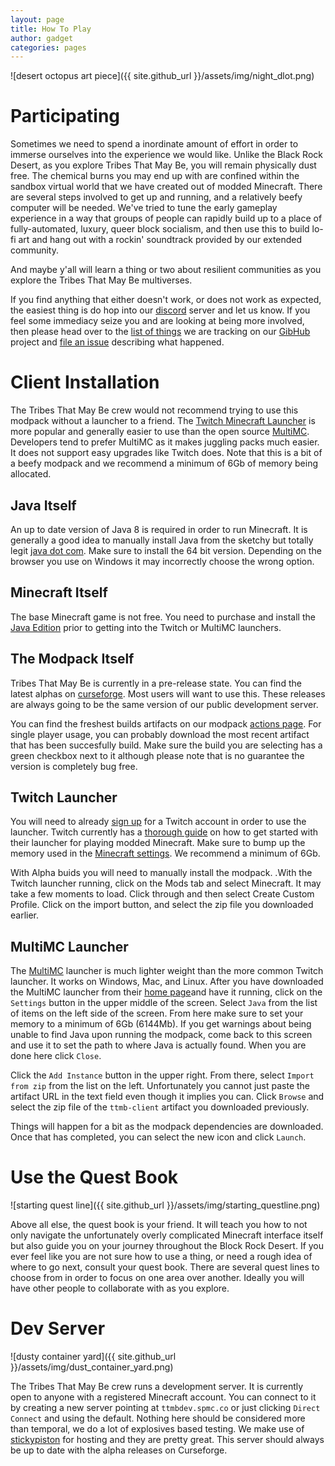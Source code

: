 ```yaml
---
layout: page
title: How To Play
author: gadget
categories: pages
---
```


<span class="featured-image">![desert octopus art piece]({{ site.github_url }}/assets/img/night_dlot.png)</span>

# Participating

Sometimes we need to spend a inordinate amount of effort in order to immerse ourselves into the experience we would like. Unlike the Black Rock Desert, as you explore Tribes That May Be, you will remain physically dust free. The chemical burns you may end up with are confined within the sandbox virtual world that we have created out of modded Minecraft. There are several steps involved to get up and running, and a relatively beefy computer will be needed. We've tried to tune the early gameplay experience in a way that groups of people can rapidly build up to a place of fully-automated, luxury, queer block socialism, and then use this to build lo-fi art and hang out with a rockin' soundtrack provided by our extended community.

And maybe y'all will learn a thing or two about resilient communities as you explore the Tribes That May Be multiverses.

If you find anything that either doesn't work, or does not work as expected, the easiest thing is do hop into our [discord](https://discord.gg/f8Y9x8m) server and let us know. If you feel some immediacy seize you and are looking at being more involved, then please head over to the [list of things](https://github.com/tribesthatmaybe/modpack/issues) we are tracking on our [GibHub](https://github.com/tribesthatmaybe/modpack/) project and [file an issue](https://docs.github.com/en/github/managing-your-work-on-github/creating-an-issue) describing what happened.

# Client Installation

The Tribes That May Be crew would not recommend trying to use this modpack without a launcher to a friend. The [Twitch Minecraft Launcher](https://help.twitch.tv/s/article/How-to-Play-Minecraft-with-Twitch-App) is more popular and generally easier to use than the open source [MultiMC](https://multimc.org/). Developers tend to prefer MultiMC as it makes juggling packs much easier. It does not support easy upgrades like Twitch does. Note that this is a bit of a beefy modpack and we recommend a minimum of 6Gb of memory being allocated.

## Java Itself

An up to date version of Java 8 is required in order to run Minecraft. It is generally a good idea to manually install Java from the sketchy but totally legit [java dot com](http://java.com/). Make sure to install the 64 bit version. Depending on the browser you use on Windows it may incorrectly choose the wrong option.

## Minecraft Itself

The base Minecraft game is not free. You need to purchase and install the [Java Edition](https://www.minecraft.net/en-us/store/minecraft-java-edition/) prior to getting into the Twitch or MultiMC launchers.

## The Modpack Itself

Tribes That May Be is currently in a pre-release state. You can find the latest alphas on [curseforge](https://www.curseforge.com/minecraft/modpacks/tribes-that-may-be). Most users will want to use this. These releases are always going to be the same version of our public development server.

You can find the freshest builds artifacts on our modpack [actions page](https://github.com/tribesthatmaybe/modpack/actions?query=workflow%3Amake-modpack). For single player usage, you can probably download the most recent artifact that has been succesfully build. Make sure the build you are selecting has a green checkbox next to it although please note that is no guarantee the version is completely bug free.

## Twitch Launcher

You will need to already [sign up](https://www.twitch.tv/signup) for a Twitch account in order to use the launcher. Twitch currently has a [thorough guide](https://help.twitch.tv/s/article/How-to-Play-Minecraft-with-Twitch-App) on how to get started with their launcher for playing modded Minecraft. Make sure to bump up the memory used in the [Minecraft settings](https://help.twitch.tv/s/article/How-to-Play-Minecraft-with-Twitch-App#Settings). We recommend a minimum of 6Gb.

With Alpha buids you will need to manually install the modpack. .With the Twitch launcher running, click on the Mods tab and select Minecraft. It may take a few moments to load. Click through and then select Create Custom Profile. Click on the import button, and select the zip file you downloaded earlier.

## MultiMC Launcher

The [MultiMC](https://multimc.org/) launcher is much lighter weight than the more common Twitch launcher. It works on Windows, Mac, and Linux. After you have downloaded the MultiMC launcher from their [home page](https://multimc.org/)and have it running, click on the `Settings` button in the upper middle of the screen. Select `Java` from the list of items on the left side of the screen. From here make sure to set your memory to a minimum of 6Gb (6144Mb). If you get warnings about being unable to find Java upon running the modpack, come back to this screen and use it to set the path to where Java is actually found. When you are done here click `Close`.

Click the `Add Instance` button in the upper right. From there, select `Import from zip` from the list on the left. Unfortunately you cannot just paste the artifact URL in the text field even though it implies you can. Click `Browse` and select the zip file of the `ttmb-client` artifact you downloaded previously.

Things will happen for a bit as the modpack dependencies are downloaded. Once that has completed, you can select the new icon and click `Launch`.

# Use the Quest Book

<span class="featured-image">![starting quest line]({{ site.github_url }}/assets/img/starting_questline.png)</span>

Above all else, the quest book is your friend. It will teach you how to not only navigate the unfortunately overly complicated Minecraft interface itself but also guide you on your journey throughout the Block Rock Desert. If you ever feel like you are not sure how to use a thing, or need a rough idea of where to go next, consult your quest book. There are several quest lines to choose from in order to focus on one area over another. Ideally you will have other people to collaborate with as you explore.

# Dev Server

<span class="featured-image">![dusty container yard]({{ site.github_url }}/assets/img/dust_container_yard.png)</span>

The Tribes That May Be crew runs a development server. It is currently open to anyone with a registered Minecraft account. You can connect to it by creating a new server pointing at `ttmbdev.spmc.co` or just clicking `Direct Connect` and using the default. Nothing here should be considered more than temporal, we do a lot of explosives based testing. We make use of [stickypiston](https://stickypiston.co/) for hosting and they are pretty great. This server should always be up to date with the alpha releases on Curseforge.
